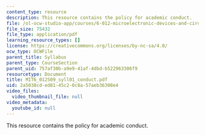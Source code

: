 ```yaml
---
content_type: resource
description: This resource contains the policy for academic conduct.
file: /ol-ocw-studio-app/courses/6-012-microelectronic-devices-and-circuits-spring-2009/2a5038cded8145c20c8a57aeb36308e4_MIT6_012S09_syll01_conduct.pdf
file_size: 75432
file_type: application/pdf
learning_resource_types: []
license: https://creativecommons.org/licenses/by-nc-sa/4.0/
ocw_type: OCWFile
parent_title: Syllabus
parent_type: CourseSection
parent_uid: 757af30b-a9e9-41af-4dbd-b522963306f9
resourcetype: Document
title: MIT6_012S09_syll01_conduct.pdf
uid: 2a5038cd-ed81-45c2-0c8a-57aeb36308e4
video_files:
  video_thumbnail_file: null
video_metadata:
  youtube_id: null
---
```

This resource contains the policy for academic conduct.
